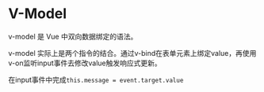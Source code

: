 
# V-Model


v-model 是 Vue 中双向数据绑定的语法。


v-model 实际上是两个指令的结合。通过v-bind在表单元素上绑定value，再使用v-on监听input事件去修改value触发响应式更新。


在input事件中完成`this.message = event.target.value`

